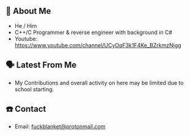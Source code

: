 
## 📖 About Me
 - He / Him
 - C++/C Programmer & reverse engineer with background in C#
 - Youtube: https://www.youtube.com/channel/UCyOqF3k1F4Ke_BZrkmzNjgg

## 🗣️ Latest From Me
 - My Contributions and overall activity on here may be limited due to school starting.

## ☎️ Contact
 - Email: fuckblanket@protonmail.com
